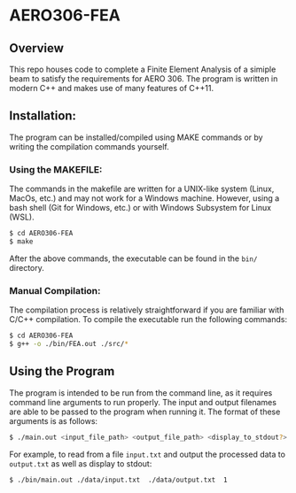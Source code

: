 # AERO306-FEA

## Overview


This repo houses code to complete a Finite Element Analysis of a simiple beam to satisfy the requirements for AERO 306. The program is written in modern C++ and makes use of many features of C++11.

## Installation:


The program can be installed/compiled using MAKE commands or by writing the compilation commands yourself.

### Using the MAKEFILE:

The commands in the makefile are written for a UNIX-like system (Linux, MacOs, etc.) and may not work for a Windows machine. However, using a bash shell (Git for Windows, etc.) or with Windows Subsystem for Linux (WSL).

```bash
$ cd AERO306-FEA
$ make
```

After the above commands, the executable can be found in the `bin/` directory.

### Manual Compilation:

The compilation process is relatively straightforward if you are familiar with C/C++ compilation. To compile the executable run the following commands:

```bash
$ cd AERO306-FEA
$ g++ -o ./bin/FEA.out ./src/*
```


## Using the Program

The program is intended to be run from the command line, as it requires command line arguments to run properly. The input and output filenames are able to be passed to the program when running it. The format of these arguments is as follows:

```bash
$ ./main.out <input_file_path> <output_file_path> <display_to_stdout?>
```

For example, to read from a file `input.txt` and output the processed data to `output.txt` as well as display to stdout:

```bash
$ ./bin/main.out ./data/input.txt  ./data/output.txt  1
```
